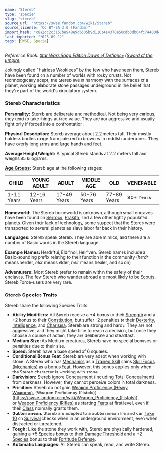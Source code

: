 ```yaml
---
name: "Stereb"
type: "specie"
slug: "stereb"
source_url: "https://swse.fandom.com/wiki/Stereb"
source_license: "CC BY-SA 3.0 (Fandom)"
import_hash: "c8a2dc2c3152be948e9d6305b9d11024e4370e50cdb3db64fc74400d4050d35d"
last_imported: "2025-09-12"
tags: [SWSE, Specie]
---
```

*Reference Book: [Star Wars Saga Edition Dawn of Defiance](https://swse.fandom.com/wiki/Star_Wars_Saga_Edition_Dawn_of_Defiance) ([Sword of the Empire](https://swse.fandom.com/wiki/Sword_of_the_Empire))*

Jokingly called "Hairless Wookiees" by the few who have seen them, Stereb have been found on a number of worlds with rocky crusts. Not technologically adept, the Stereb live in harmony with the surfaces of a planet, working elaborate stone passages underground in the belief that they're part of the world's circulatory system.

### Stereb Characteristics
**Personality:** Stereb are deliberate and methodical. Not being very curious, they tend to take things at face value. They are not aggressive and usually fight only if forced into a confrontation.

**Physical Description:** Stereb average about 2.2 meters tall. Their mostly hairless bodies range from pale red to brown with reddish undertones. They have overly long arms and large hands and feet.

**Average Height/Weight:** A typical Stereb stands at 2.2 meters tall and weighs 85 kilograms.

**[Age Groups](https://swse.fandom.com/wiki/Age_Groups):** Stereb age at the following stages:

| CHILD | YOUNG ADULT | ADULT | MIDDLE AGE | OLD | VENERABLE |
| --- | --- | --- | --- | --- | --- |
| 1-11 Years | 12-16 Years | 17-49 Years | 50-76 Years | 77-89 Years | 90+ Years |

**Homeworld:** The Stereb homeworld is unknown, although small enclaves have been found on [Serroco](https://swse.fandom.com/wiki/Serroco), [Prakith](https://swse.fandom.com/wiki/Prakith), and a few other lightly populated planets. Given their lack of technology, some suspect that the Stereb were transported to several planets as slave labor far back in their history.

**Languages:** Stereb speak Stereb. They are able mimics, and there are a number of Basic words in the Stereb language.

**Example Names:** Herdr'tui, Eldr'nol, Helr'ven. Stereb names include a Basic-sounding prefix relating to their function in the community (*herdr* means herder, *eldr* means elder, *helr* means healer, and so on)

**Adventurers:** Most Stereb prefer to remain within the safety of their enclaves. The few Stereb who wander abroad are most likely to be [Scouts](https://swse.fandom.com/wiki/Scouts). Stereb Force-users are very rare.
### Stereb Species Traits
Stereb share the following Species Traits:
- **Ability Modifiers:** All Stereb receive a +4 bonus to their [Strength](https://swse.fandom.com/wiki/Strength) and a +2 bonus to their [Constitution](https://swse.fandom.com/wiki/Constitution), but suffer -2 penalties to their [Dexterity](https://swse.fandom.com/wiki/Dexterity), [Intelligence](https://swse.fandom.com/wiki/Intelligence), and [Charisma](https://swse.fandom.com/wiki/Charisma). Stereb are strong and hardy. They are not aggressive, and they might take time to reach a decision, but once they choose a course of action, they are deliberate and steadfast.
- **Medium Size:** As Medium creatures, Stereb have no special bonuses or penalties due to their size.
- **Speed:** Stereb have a base speed of 6 squares.
- **Conditional Bonus Feat:** Stereb are very adept when working with stone. A Stereb who has [Mechanics](https://swse.fandom.com/wiki/Mechanics) as a [Trained Skill](https://swse.fandom.com/wiki/Trained_Skill) gains [Skill Focus (Mechanics)](https://swse.fandom.com/wiki/Skill_Focus_(Mechanics)) as a bonus [Feat](https://swse.fandom.com/wiki/Feat). However, this bonus applies only when the Stereb character is working with stone.
- **Darkvision:** Stereb ignore [Concealment](https://swse.fandom.com/wiki/Concealment) (including [Total Concealment](https://swse.fandom.com/wiki/Total_Concealment)) from darkness. However, they cannot perceive colors in total darkness.
- **Primitive:** Stereb do not gain [Weapon Proficiency (Heavy Weapons)](https://swse.fandom.com/wiki/Weapon_Proficiency_(Heavy_Weapons)), [Weapon Proficiency (Pistols)](https://swse.fandom.com/wiki/Weapon_Proficiency_(Pistols)), or [Weapon Proficiency (Rifles)](https://swse.fandom.com/wiki/Weapon_Proficiency_(Rifles)) as starting [Feats](https://swse.fandom.com/wiki/Feats) at first level, even if their [Class](https://swse.fandom.com/wiki/Class) normally grants them.
- **Subterranean:** Stereb are adapted to a subterranean life and can [Take 10](https://swse.fandom.com/wiki/Take_10) on [Survival](https://swse.fandom.com/wiki/Survival) checks when in an underground environment, even when distracted or threatened.
- **Tough:** Like the stone they work with, Stereb are physically hardened, gaining a +5 [Species](https://swse.fandom.com/wiki/Species) bonus to their [Damage Threshold](https://swse.fandom.com/wiki/Damage_Threshold) and a +2 [Species](https://swse.fandom.com/wiki/Species) bonus to their [Fortitude Defense](https://swse.fandom.com/wiki/Fortitude_Defense).
- **Automatic Languages:** All Stereb can speak, read, and write Stereb.